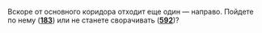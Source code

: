 Вскоре от основного коридора отходит еще один — направо. Пойдете по нему ([**183**](#n_183)) или не станете сворачивать ([**592**](#n_592))?

